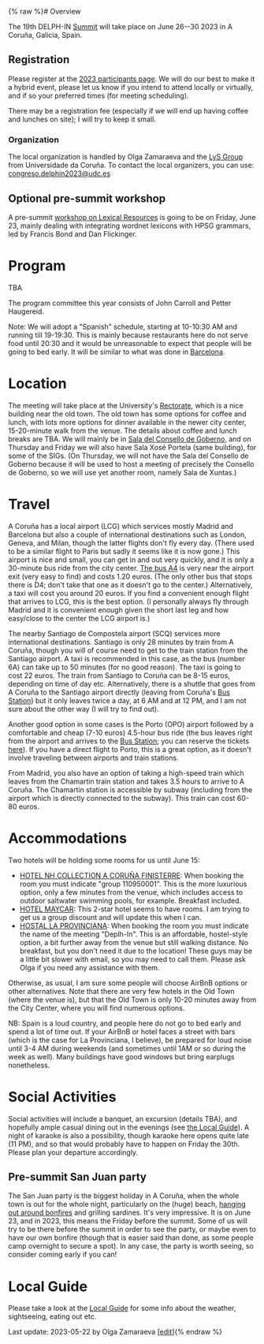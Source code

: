 {% raw %}# Overview

The 19th DELPH-IN [Summit](https://delph-in.github.io/docs/summits/SummitTop) will take place on June 26--30 2023 in A Coruña, Galicia, Spain.

## Registration

Please register at the [2023 participants page](https://delph-in.github.io/docs/summits/GaliciaParticipants).  We will do our best to make it a hybrid event, please let us know if you intend to attend locally or virtually, and if so your preferred times (for meeting scheduling).

There may be a registration fee (especially if we will end up having coffee and lunches on site); I will try to keep it small.

### Organization
The local organization is handled by Olga Zamaraeva and the [LyS Group](http://www.grupolys.org/lys_en.html) from Universidade da Coruña. To contact the local organizers, you can use: congreso.delphin2023@udc.es

## Optional pre-summit workshop

A pre-summit [workshop on Lexical Resources](https://delph-in.github.io/docs/summits/GaliciaLexicalResources) is going to be on Friday, June 23, mainly dealing with integrating wordnet lexicons with HPSG grammars, led by Francis Bond and Dan Flickinger.

# Program

TBA

The program committee this year consists of John Carroll and Petter Haugereid.

Note: We will adopt a "Spanish" schedule, starting at 10-10:30 AM and running till 19-19:30. This is mainly because restaurants here do not serve food until 20:30 and it would be unreasonable to expect that people will be going to bed early. It will be similar to what was done in [Barcelona](https://delph-in.github.io/docs/summits/BarcelonaSchedule).

# Location

The meeting will take place at the University's [Rectorate](https://goo.gl/maps/erV9Jsdfr3YUJ22f9), which is a nice building near the old town. The old town has some options for coffee and lunch, with lots more options for dinner available in the newer city center, 15-20-minute walk from the venue. The details about coffee and lunch breaks are TBA. We will mainly be in [Sala del Consello de Goberno](https://www.udc.es/es/goberno/equipo_reitoral/xerencia/servizos/patrimonio_inventario/patrimonio/sala_consello_goberno/), and on Thursday and Friday we will also have Sala Xosé Portela (same building), for some of the SIGs. (On Thursday, we will not have the Sala del Consello de Goberno because it will be used to host a meeting of precisely the Consello de Goberno, so we will use yet another room, namely Sala de Xuntas.)

# Travel

A Coruña has a local airport (LCG) which services mostly Madrid and Barcelona but also a couple of international destinations such as London, Geneva, and Milan, though the latter flights don't fly every day. (There used to be a similar flight to Paris but sadly it seems like it is now gone.) This airport is nice and small, you can get in and out very quickly, and it is only a 30-minute bus ride from the city center. [The bus A4](https://moovitapp.com/index/es/transporte_p%C3%BAblico-line-A4-A_Coruna-2580-2414255-89827827-0) is very near the airport exit  (very easy to find) and costs 1.20 euros. (The only other bus that stops there is D4; don't take that one as it doesn't go to the center.) Alternatively, a taxi will cost you around 20 euros. If you find a convenient enough flight that arrives to LCG, this is the best option. (I personally always fly through Madrid and it is convenient enough given the short last leg and how easy/close to the center the LCG airport is.)

The nearby Santiago de Compostela airport (SCQ) services more international destinations. Santiago is only 28 minutes by train from A Coruña, though you will of course need to get to the train station from the Santiago airport. A taxi is recommended in this case, as the bus (number 6A) can take up to 50 minutes (for no good reason). The taxi is going to cost 22 euros. The train from Santiago to Coruña can be 8-15 euros, depending on time of day etc. Alternatively, there is a shuttle that goes from A Coruña to the Santiago airport directly (leaving from Coruña's [Bus Station](https://goo.gl/maps/tJbnY84f2UrrjcYSA)) but it only leaves twice a day, at 6 AM and at 12 PM, and I am not sure about the other way  (I will try to find out).

Another good option in some cases is the Porto (OPO) airport followed by a comfortable and cheap (7-10 euros) 4.5-hour bus ride (the bus leaves right from the airport and arrives to the [Bus Station](https://goo.gl/maps/tJbnY84f2UrrjcYSA); you can reserve the tickets [here](https://www.flixbus.co.uk/bus-routes/la-coruna-francisco-sa-carneiro-airport?_sp=6e992dd4-0fc4-4245-bcf4-1449a59d8e50.1668436920254&atb_pdid=a70b0321-e1c6-4117-ae2e-57016513c5a4&_ga=2.13750711.185378826.1668436886-1227310309.1668436886)). If you have a direct flight to Porto, this is a great option, as it doesn't involve traveling between airports and train stations. 

From Madrid, you also have an option of taking a high-speed train which leaves from the Chamartin train station and takes 3.5 hours to arrive to A Coruña. The Chamartin station is accessible by subway (including from the airport which is directly connected to the subway). This train can cost 60-80 euros.

# Accommodations

Two hotels will be holding some rooms for us until June 15:

- [HOTEL NH COLLECTION A CORUÑA FINISTERRE](https://www.nh-hotels.com/hotel/nh-collection-a-coruna-finisterre?campid=8435708&gclid=CjwKCAiA_vKeBhAdEiwAFb_nrcX0lVhcOVaiQPhuToHFQ8lBiWX9kuvrGLM6LjtjVqOUn46L7Qq86RoC_TQQAvD_BwE&gclsrc=aw.ds): When booking the room you must indicate "group 110950001". This is the more luxurious option, only a few minutes from the venue, which includes access to outdoor saltwater swimming pools, for example. Breakfast included. 
- [HOTEL MAYCAR](https://www.hotelmaycar.com/): This 2-star hotel seems to have rooms. I am trying to get us a group discount and will update this when I can.
- [HOSTAL LA PROVINCIANA](http://www.laprovinciana.net/): When booking the room you must indicate the name of the meeting "Deplh-In". This is an affordable, hostel-style option, a bit further away from the venue but still walking distance. No breakfast, but you don't need it due to the location! These guys may be a little bit slower with email, so you may need to call them. Please ask Olga if you need any assistance with them.

Otherwise, as usual, I am sure some people will choose AirBnB options or other alternatives. Note that there are very few hotels in the Old Town (where the venue is), but that the Old Town is only 10-20 minutes away from the City Center, where you will find numerous options.

NB: Spain is a loud country, and people here do not go to bed early and spend a lot of time out. If your AirBnB or hotel faces a street with bars (which is the case for La Provinciana, I believe), be prepared for loud noise until 3-4 AM during weekends (and sometimes until 1AM or so during the week as well). Many buildings have good windows but bring earplugs nonetheless. 

# Social Activities

Social activities will include a banquet, an excursion (details TBA), and hopefully ample casual dining out in the evenings (see [the Local Guide](https://github.com/delph-in/docs/wiki/GaliciaLocalGuide)). A night of karaoke is also a possibility, though karaoke here opens quite late (11 PM), and so that would probably have to happen on Friday the 30th. Please plan your departure accordingly. 

## Pre-summit San Juan party

The San Juan party is the biggest holiday in A Coruña, when the whole town is out for the whole night, particularly on the (huge) beach, [hanging out around bonfires](https://www.spain.info/es/agenda/hogueras-san-juan-a-coruna/) and grilling sardines. It's very impressive. It is on June 23, and in 2023, this means the Friday before the summit. Some of us will try to be there before the summit in order to see the party, or maybe even to have our own bonfire (though that is easier said than done, as some people camp overnight to secure a spot). In any case, the party is worth seeing, so consider coming early if you can! 

# Local Guide

Please take a look at the [Local Guide](https://delph-in.github.io/docs/summits/GaliciaLocalGuide) for some info about the weather, sightseeing, eating out etc.

Last update: 2023-05-22 by Olga Zamaraeva [[edit](https://github.com/delph-in/docs/wiki/GaliciaTop/_edit)]{% endraw %}